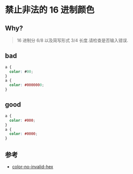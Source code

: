 # 禁止非法的 16 进制颜色

## Why?

> 16 进制分 6/8 以及简写形式 3/4 长度.请检查是否输入错误.

## bad

```css
a {
  color: #00;
}
a {
  color: #0000000;
}
```

## good

```css
a {
  color: #000;
}
a {
  color: #0000;
}
```

## 参考

- [color-no-invalid-hex](https://stylelint.io/user-guide/rules/list/color-no-invalid-hex)
